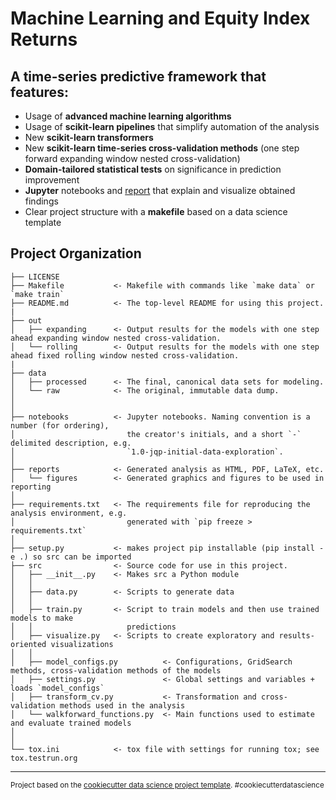 Machine Learning and Equity Index Returns
==============================
## A time-series predictive framework that features:
- Usage of **advanced machine learning algorithms** 
- Usage of **scikit-learn pipelines** that simplify automation of the analysis
- New **scikit-learn transformers**
- New **scikit-learn time-series cross-validation methods** (one step forward expanding window nested cross-validation)
- **Domain-tailored statistical tests** on significance in  prediction improvement
- **Jupyter** notebooks and [report](/reports/Results.ipynb) that explain and visualize obtained findings
- Clear project structure with a **makefile** based on a data science template



Project Organization
------------

    ├── LICENSE
    ├── Makefile           <- Makefile with commands like `make data` or `make train`
    ├── README.md          <- The top-level README for using this project.
    |
    ├── out
    │   ├── expanding      <- Output results for the models with one step ahead expanding window nested cross-validation.
    │   └── rolling        <- Output results for the models with one step ahead fixed rolling window nested cross-validation.
    |    
    ├── data
    │   ├── processed      <- The final, canonical data sets for modeling.
    │   └── raw            <- The original, immutable data dump.
    │
    │
    ├── notebooks          <- Jupyter notebooks. Naming convention is a number (for ordering),
    │                         the creator's initials, and a short `-` delimited description, e.g.
    │                         `1.0-jqp-initial-data-exploration`.
    │
    ├── reports            <- Generated analysis as HTML, PDF, LaTeX, etc.
    │   └── figures        <- Generated graphics and figures to be used in reporting
    │
    ├── requirements.txt   <- The requirements file for reproducing the analysis environment, e.g.
    │                         generated with `pip freeze > requirements.txt`
    │
    ├── setup.py           <- makes project pip installable (pip install -e .) so src can be imported
    ├── src                <- Source code for use in this project.
    │   ├── __init__.py    <- Makes src a Python module
    │   │
    │   ├── data.py        <- Scripts to generate data
    │   │   
    │   ├── train.py       <- Script to train models and then use trained models to make
    │   │                     predictions   
    │   ├── visualize.py   <- Scripts to create exploratory and results-oriented visualizations
    │   │
    │   ├── model_configs.py          <- Configurations, GridSearch methods, cross-validation methods of the models
    │   ├── settings.py               <- Global settings and variables + loads `model_configs` 
    │   ├── transform_cv.py           <- Transformation and cross-validation methods used in the analysis
    │   └── walkforward_functions.py  <- Main functions used to estimate and evaluate trained models 
    │       
    │
    └── tox.ini            <- tox file with settings for running tox; see tox.testrun.org



--------

<p><small>Project based on the <a target="_blank" href="https://drivendata.github.io/cookiecutter-data-science/">cookiecutter data science project template</a>. #cookiecutterdatascience</small></p>

